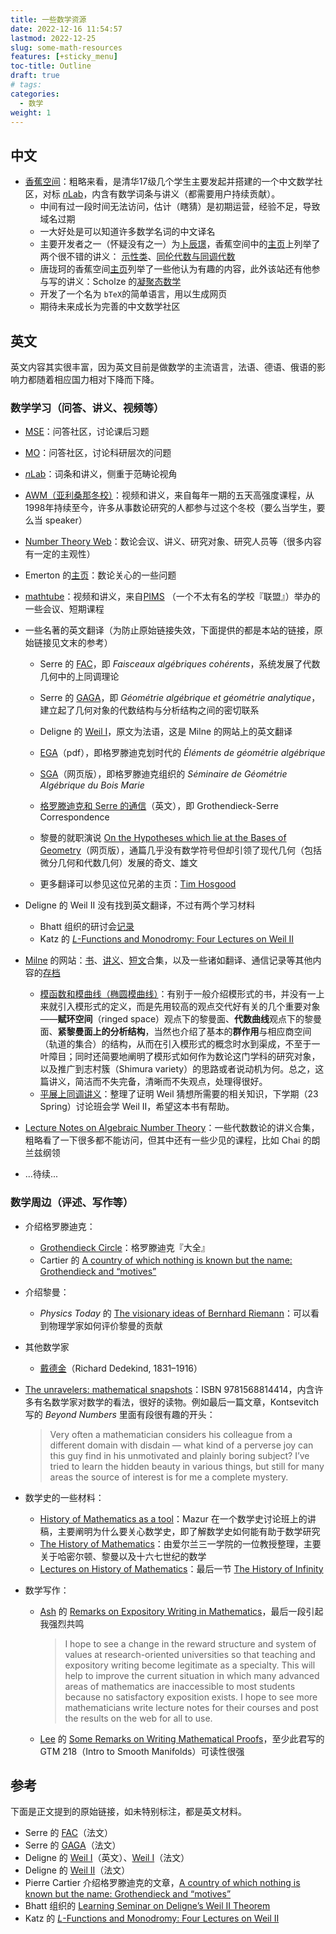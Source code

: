 ```yaml
---
title: 一些数学资源
date: 2022-12-16 11:54:57
lastmod: 2022-12-25
slug: some-math-resources
features: [+sticky_menu]
toc-title: Outline
draft: true
# tags:
categories: 
  - 数学
weight: 1
---
```


## 中文

<!-- more -->

* [香蕉空间](https://www.bananaspace.org/)：粗略来看，是清华17级几个学生主要发起并搭建的一个中文数学社区，对标 [$n$Lab](https://ncatlab.org/nlab/show/HomePage)，内含有数学词条与讲义（都需要用户持续贡献）。
  * 中间有过一段时间无法访问，估计（瞎猜）是初期运营，经验不足，导致域名过期
  * 一大好处是可以知道许多数学名词的中文译名
  * 主要开发者之一（怀疑没有之一）为[卜辰璟](https://people.maths.ox.ac.uk/bu/about/)，香蕉空间中的[主页](https://www.bananaspace.org/wiki/%E7%94%A8%E6%88%B7:BCJ)上列举了两个很不错的讲义： [示性类](https://www.bananaspace.org/wiki/%E8%AE%B2%E4%B9%89:%E7%A4%BA%E6%80%A7%E7%B1%BB)、[同伦代数与同调代数](https://www.bananaspace.org/wiki/%E8%AE%B2%E4%B9%89:%E5%90%8C%E4%BC%A6%E4%BB%A3%E6%95%B0%E4%B8%8E%E5%90%8C%E8%B0%83%E4%BB%A3%E6%95%B0)
  * 唐珑珂的香蕉空间[主页](https://www.bananaspace.org/wiki/%E7%94%A8%E6%88%B7:%E6%95%B0%E5%AD%A6%E8%BF%B7)列举了一些他认为有趣的内容，此外该站还有他参与写的讲义：Scholze 的[凝聚态数学](https://www.bananaspace.org/wiki/%E8%AE%B2%E4%B9%89:%E5%87%9D%E8%81%9A%E6%80%81%E6%95%B0%E5%AD%A6)
  * 开发了一个名为 `bTeX`的简单语言，用以生成网页
  * 期待未来成长为完善的中文数学社区



## 英文

英文内容其实很丰富，因为英文目前是做数学的主流语言，法语、德语、俄语的影响力都随着相应国力相对下降而下降。

### 数学学习（问答、讲义、视频等）

* [MSE](https://math.stackexchange.com/)：问答社区，讨论课后习题
* [MO](https://mathoverflow.net/)：问答社区，讨论科研层次的问题
* [$n$Lab](https://ncatlab.org/nlab/show/HomePage)：词条和讲义，侧重于范畴论视角
* [AWM（亚利桑那冬校）](https://swc-math.github.io/aws/index.html)：视频和讲义，来自每年一期的五天高强度课程，从1998年持续至今，许多从事数论研究的人都参与过这个冬校（要么当学生，要么当 speaker）
* [Number Theory Web](http://www.numbertheory.org/ntw/)：数论会议、讲义、研究对象、研究人员等（很多内容有一定的主观性）
* Emerton 的[主页](http://www.math.uchicago.edu/~emerton/research.html#students)：数论关心的一些问题
* [mathtube](https://www.mathtube.org/)：视频和讲义，来自[PIMS](https://www.pims.math.ca/) （一个不太有名的学校『联盟』）举办的一些会议、短期课程
* 一些名著的英文翻译（为防止原始链接失效，下面提供的都是本站的链接，原始链接见文末的参考）

  * Serre 的 [FAC](/materials/Serre-FAC.pdf)，即 *Faisceaux algébriques cohérents*，系统发展了代数几何中的上同调理论 

  * Serre 的 [GAGA](/materials/Serre-GAGA.pdf)，即 *Géométrie algébrique et géométrie analytique*，建立起了几何对象的代数结构与分析结构之间的密切联系
  * Deligne 的 [Weil I](/materials/Deligne-Weil_I.pdf)，原文为法语，这是 Milne 的网站上的英文翻译
  * [EGA](https://github.com/ryankeleti/ega)（pdf），即格罗滕迪克划时代的 *Éléments de géométrie algébrique*
  * [SGA](https://thosgood.com/sga/sga-1/index.html)（网页版），即格罗滕迪克组织的 *Séminaire de Géométrie Algébrique du Bois Marie*
  * [格罗滕迪克和 Serre 的通信](https://webusers.imj-prg.fr/~leila.schneps/grothendieckcircle/Letters/GS.pdf)（英文），即 Grothendieck-Serre Correspondence
  * 黎曼的就职演说 [On the Hypotheses which lie at the Bases of Geometry](https://www.maths.tcd.ie/pub/HistMath/People/Riemann/Geom/WKCGeom.html)（网页版），通篇几乎没有数学符号但却引领了现代几何（包括微分几何和代数几何）发展的奇文、雄文
  * 更多翻译可以参见这位兄弟的主页：[Tim Hosgood](https://thosgood.com/translations/)
* Deligne 的 Weil II 没有找到英文翻译，不过有两个学习材料

  * Bhatt 组织的研讨会[记录](/materials/Bhatt-Weil_II_Seminar.pdf)
  * Katz 的 [*L*-Functions and Monodromy: Four Lectures on Weil II](https://web.math.princeton.edu/~nmk/arizona34.pdf)
* [Milne](https://www.jmilne.org/math/index.html) 的网站：[书](https://www.jmilne.org/math/Books/index.html)、[讲义](https://www.jmilne.org/math/CourseNotes/index.html)、[短文](https://www.jmilne.org/math/xnotes/index.html)合集，以及一些诸如翻译、通信记录等其他内容的[存档](https://www.jmilne.org/math/Documents/index.html)

  * [模函数和模曲线（椭圆模曲线）](/materials/Milne-MF.pdf)：有别于一般介绍模形式的书，并没有一上来就引入模形式的定义，而是先用较高的观点交代好有关的几个重要对象——**赋环空间**（ringed space）观点下的黎曼面、**代数曲线**观点下的黎曼面、**紧黎曼面上的分析结构**，当然也介绍了基本的**群作用**与相应商空间（轨道的集合）的结构，从而在引入模形式的概念时水到渠成，不至于一叶障目；同时还简要地阐明了模形式如何作为数论这门学科的研究对象，以及推广到志村簇（Shimura variety）的思路或者说动机为何。总之，这篇讲义，简洁而不失完备，清晰而不失观点，处理得很好。
  * [平展上同调讲义](http://jmilne.org/math/CourseNotes/lec.html)：整理了证明 Weil 猜想所需要的相关知识，下学期（23 Spring）讨论班会学 Weil II，希望这本书有帮助。
* [Lecture Notes on Algebraic Number Theory](http://www.fen.bilkent.edu.tr/~franz/LN/LN-ant.html)：一些代数数论的讲义合集，粗略看了一下很多都不能访问，但其中还有一些少见的课程，比如 Chai 的朗兰兹纲领
* ...待续...

### 数学周边（评述、写作等）

* 介绍格罗滕迪克：

  * [Grothendieck Circle](http://grothendieckcircle.org/)：格罗滕迪克『大全』
  * Cartier 的 [A country of which nothing is known but the name: Grothendieck and “motives”](/materials/Cartier-Grothendieck.pdf)

* 介绍黎曼：

  * *Physics Today* 的 [The visionary ideas of Bernhard Riemann](https://physicstoday.scitation.org/doi/pdf/10.1063/1.3034057)：可以看到物理学家如何评价黎曼的贡献

    <!-- Jaggi 发表在 -->

* 其他数学家

  * [戴德金](https://plato.stanford.edu/entries/dedekind-foundations/)（Richard Dedekind, 1831–1916）

* [The unravelers: mathematical snapshots](https://www.maa.org/press/maa-reviews/the-unravelers-mathematical-snapshots)：ISBN 9781568814414，内含许多有名数学家对数学的看法，很好的读物。例如最后一篇文章，Kontsevitch 写的 *Beyond Numbers* 里面有段很有趣的开头：

  > Very often a mathematician considers his colleague from a different domain with disdain — what kind of a perverse joy can this guy find in his unmotivated and plainly boring subject? I’ve tried to learn the hidden beauty in various things, but still for many areas the source of interest is for me a complete mystery.

* 数学史的一些材料：

  * [History of Mathematics as a tool](https://people.math.harvard.edu/~mazur/papers/History.tool.pdf)：Mazur 在一个数学史讨论班上的讲稿，主要阐明为什么要关心数学史，即了解数学史如何能有助于数学研究
  * [The History of Mathematics](https://www.maths.tcd.ie/pub/HistMath/)：由爱尔兰三一学院的一位教授整理，主要关于哈密尔顿、黎曼以及十六七世纪的数学
  * [Lectures on History of Mathematics](https://www.math.tamu.edu/~don.allen/history/m629_97a.html)：最后一节 [The History of Infinity](https://www.math.tamu.edu/~don.allen/history/infinity.pdf)

* 数学写作：

  * [Ash](https://faculty.math.illinois.edu/~r-ash) 的 [Remarks on Expository Writing in Mathematics](https://faculty.math.illinois.edu/~r-ash/Remarks.pdf)，最后一段引起我强烈共鸣

    > I hope to see a change in the reward structure and system of values at research-oriented universities so that teaching and expository writing become legitimate as a specialty. This will help to improve the current situation in which many advanced areas of mathematics are inaccessible to most students because no satisfactory exposition exists. I hope to see more mathematicians write lecture notes for their courses and post the results on the web for all to use.

  * [Lee](https://sites.math.washington.edu/~lee/) 的 [Some Remarks on Writing Mathematical Proofs](https://sites.math.washington.edu/~lee/Writing/writing-proofs.pdf)，至少此君写的 GTM 218（Intro to Smooth Manifolds）可读性很强

## 参考

下面是正文提到的原始链接，如未特别标注，都是英文材料。

* Serre 的 [FAC](https://achinger.impan.pl/fac/fac.pdf)（法文）
* Serre 的 [GAGA](https://web.archive.org/web/20180728222951/http://ms.mcmaster.ca/~arnoldt/Serre-GAGA.dvi)（法文）
* Deligne 的 [Weil I](https://www.jmilne.org/math/Documents/DeligneWeilI.pdf)（英文）、[Weil I](http://www.numdam.org/item/PMIHES_1974__43__273_0.pdf)（法文）
* Deligne 的 [Weil II](http://www.numdam.org/item/PMIHES_1980__52__137_0.pdf)（法文）
* Pierre Cartier 介绍格罗滕迪克的文章，[A country of which nothing is known but the name: Grothendieck and “motives”](http://xahlee.info/math/i/Alexander_Grothendieck_cartier.pdf)
* Bhatt 组织的 [Learning Seminar on Deligne’s Weil II Theorem](https://www.math.purdue.edu/~murayama/Weil%20II.pdf)
* Katz 的 [*L*-Functions and Monodromy: Four Lectures on Weil II](https://web.math.princeton.edu/~nmk/arizona34.pdf)
